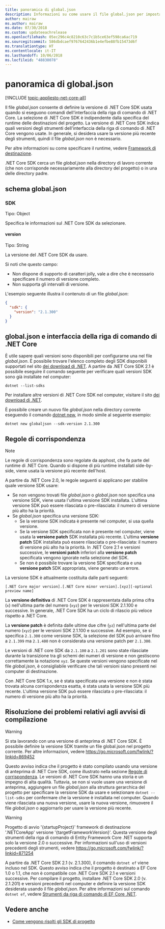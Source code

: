 ```yaml
---
title: panoramica di global.json
description: Informazioni su come usare il file global.json per impostare la versione di .NET Core SDK durante l'esecuzione dei comandi dell'interfaccia della riga di comando di .NET Core.
author: mairaw
ms.author: mairaw
ms.date: 07/30/2018
ms.custom: updateeachrelease
ms.openlocfilehash: 05ec296c4c8210c63c7c1b5ce63ef598ca6ac719
ms.sourcegitcommit: 586dbdcaef9767642436b1e4efbe88fb15473d6f
ms.translationtype: HT
ms.contentlocale: it-IT
ms.lasthandoff: 10/06/2018
ms.locfileid: "48838078"
---
```

# <a name="globaljson-overview"></a>panoramica di global.json

[!INCLUDE [topic-appliesto-net-core-all](../../../includes/topic-appliesto-net-core-all.md)]

Il file *global.json* consente di definire la versione di .NET Core SDK usata quando si eseguono comandi dell'interfaccia della riga di comando di .NET Core. La selezione di .NET Core SDK è indipendente dalla specifica del runtime delle destinazioni del progetto. La versione di .NET Core SDK indica quali versioni degli strumenti dell'interfaccia della riga di comando di .NET Core vengono usate. In generale, si desidera usare la versione più recente degli strumenti, quindi il file *global.json* non è necessario.

Per altre informazioni su come specificare il runtime, vedere [Framework di destinazione](../../standard/frameworks.md).

.NET Core SDK cerca un file *global.json* nella directory di lavoro corrente (che non corrisponde necessariamente alla directory del progetto) o in una delle directory padre.

## <a name="globaljson-schema"></a>schema global.json

### <a name="sdk"></a>SDK

Tipo: Object

Specifica le informazioni sul .NET Core SDK da selezionare.

#### <a name="version"></a>version

Tipo: String

La versione del .NET Core SDK da usare.

Si noti che questo campo:

- Non dispone di supporto di caratteri jolly, vale a dire che è necessario specificare il numero di versione completo.
- Non supporta gli intervalli di versione.

L'esempio seguente illustra il contenuto di un file *global.json*:

```json
{
  "sdk": {
    "version": "2.1.300"
  }
}
```

## <a name="globaljson-and-the-net-core-cli"></a>global.json e interfaccia della riga di comando di .NET Core

È utile sapere quali versioni sono disponibili per configurarne una nel file *global.json*. È possibile trovare l'elenco completo degli SDK disponibili supportati nel sito [dei download di .NET](https://www.microsoft.com/net/download/all). A partire da .NET Core SDK 2.1 è possibile eseguire il comando seguente per verificare quali versioni SDK sono già installate nel computer:

```console
dotnet --list-sdks
```

Per installare altre versioni di .NET Core SDK nel computer, visitare il sito [dei download di .NET](https://www.microsoft.com/net/download/all).

È possibile creare un nuovo file *global.json* nella directory corrente eseguendo il comando [dotnet new](dotnet-new.md), in modo simile al seguente esempio:

```console
dotnet new globaljson --sdk-version 2.1.300
```

## <a name="matching-rules"></a>Regole di corrispondenza

> [!NOTE]
> Le regole di corrispondenza sono regolate da apphost, che fa parte del runtime di .NET Core.
> Quando si dispone di più runtime installati side-by-side, viene usata la versione più recente dell'host.

A partire da .NET Core 2.0, le regole seguenti si applicano per stabilire quale versione SDK usare:

- Se non vengono trovati file *global.json* o *global.json* non specifica una versione SDK, viene usata l'ultima versione SDK installata. L'ultima versione SDK può essere rilasciata o pre-rilasciata: il numero di versione più alto ha la priorità.
- Se *global.json* specifica una versione SDK:
  - Se la versione SDK indicata è presente nel computer, si usa quella versione.
  - Se la versione SDK specificata non è presente nel computer, viene usata la **versione patch** SDK installata più recente. L'ultima **versione patch** SDK installata può essere rilasciata o pre-rilasciata: il numero di versione più alto ha la priorità. In .NET Core 2.1 e versioni successive, le **versioni patch** inferiori alla **versione patch** specificata vengono ignorate nella selezione del SDK.
  - Se non è possibile trovare la versione SDK specificata e una **versione patch** SDK appropriata, viene generato un errore.

La versione SDK è attualmente costituita dalle parti seguenti:

`[.NET Core major version].[.NET Core minor version].[xyz][-optional preview name]`

La **versione definitiva** di .NET Core SDK è rappresentata dalla prima cifra (`x`) nell'ultima parte del numero (`xyz`) per le versioni SDK 2.1.100 e successive. In generale, .NET Core SDK ha un ciclo di rilascio più veloce rispetto a .NET Core.

La **versione patch** è definita dalle ultime due cifre (`yz`) nell'ultima parte del numero (`xyz`) per le versioni SDK 2.1.100 e successive. Ad esempio, se si specifica `2.1.300` come versione SDK, la selezione del SDK può arrivare fino a `2.1.399` ma `2.1.400` non è considerata una versione patch per `2.1.300`.

Le versioni di .NET core SDK da `2.1.100` a `2.1.201` sono state rilasciate durante la transizione tra gli schemi dei numeri di versione e non gestiscono correttamente la notazione `xyz`. Se queste versioni vengono specificate nel file *global.json*, è consigliabile verificare che tali versioni siano presenti nei computer di destinazione.

Con .NET Core SDK 1.x, se è stata specificata una versione e non è stata trovata alcuna corrispondenza esatta, è stata usata la versione SDK più recente. L'ultima versione SDK può essere rilasciata o pre-rilasciata: il numero di versione più alto ha la priorità.

## <a name="troubleshooting-build-warnings"></a>Risoluzione dei problemi relativi agli avvisi di compilazione

> [!WARNING]
> Si sta lavorando con una versione di anteprima di .NET Core SDK. È possibile definire la versione SDK tramite un file global.json nel progetto corrente. Per altre informazioni, vedere <https://go.microsoft.com/fwlink/?linkid=869452>

Questo avviso indica che il progetto è stato compilato usando una versione di anteprima di .NET Core SDK, come illustrato nella sezione [Regole di corrispondenza](#matching-rules). Le versioni di .NET Core SDK hanno una storia e un impegno di alta qualità. Tuttavia, se non si vuole usare una versione di anteprima, aggiungere un file *global.json* alla struttura gerarchica del progetto per specificare la versione SDK da usare e selezionare `dotnet --list-sdks` per confermare che la versione è installata nel computer. Quando viene rilasciata una nuova versione, usare la nuova versione, rimuovere il file *global.json* o aggiornarlo per usare la versione più recente.

> [!WARNING]
> Progetto di avvio '{startupProject}' framework di destinazione '.NETCoreApp' versione '{targetFrameworkVersion}'. Questa versione degli strumenti della riga di comando di Entity Framework Core .NET supporta solo la versione 2.0 o successive. Per informazioni sull'uso di versioni precedenti degli strumenti, vedere <https://go.microsoft.com/fwlink/?linkid=871254>

A partire da .NET Core SDK 2.1 (v. 2.1.300), il comando `dotnet ef` viene incluso nel SDK. Questo avviso indica che il progetto è destinato a EF Core 1.0 o 1.1, che non è compatibile con .NET Core SDK 2.1 e versioni successive. Per compilare il progetto, installare .NET Core SDK 2.0 (v. 2.1.201) e versioni precedenti nel computer e definire la versione SDK desiderata usando il file *global.json*. Per altre informazioni sul comando `dotnet ef`, vedere [Strumenti da riga di comando di EF Core .NET](/ef/core/miscellaneous/cli/dotnet).

## <a name="see-also"></a>Vedere anche

* [Come vengono risolti gli SDK di progetto](/visualstudio/msbuild/how-to-use-project-sdk#how-project-sdks-are-resolved)
